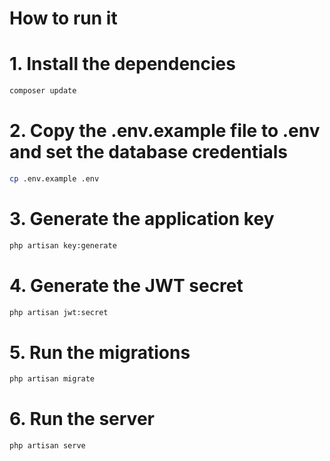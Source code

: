 # How to run it

# 1. Install the dependencies

```bash
composer update
```

# 2. Copy the .env.example file to .env and set the database credentials

```bash
cp .env.example .env
```

# 3. Generate the application key

```bash
php artisan key:generate
```

# 4. Generate the JWT secret

```bash
php artisan jwt:secret
```

# 5. Run the migrations

```bash
php artisan migrate
```

# 6. Run the server

```bash
php artisan serve
```
